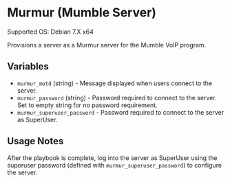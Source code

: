 # Murmur (Mumble Server)
Supported OS: Debian 7.X x64

Provisions a server as a Murmur server for the Mumble VoIP program.

## Variables
* `murmur_motd` (string) - Message displayed when users connect to the server.
* `murmur_password` (string) - Password required to connect to the server. Set to empty string for no password requirement.
* `murmur_superuser_password` - Password required to connect to the server as SuperUser.

## Usage Notes
After the playbook is complete, log into the server as SuperUser using the superuser password (defined with `murmur_superuser_password`) to configure the server.
